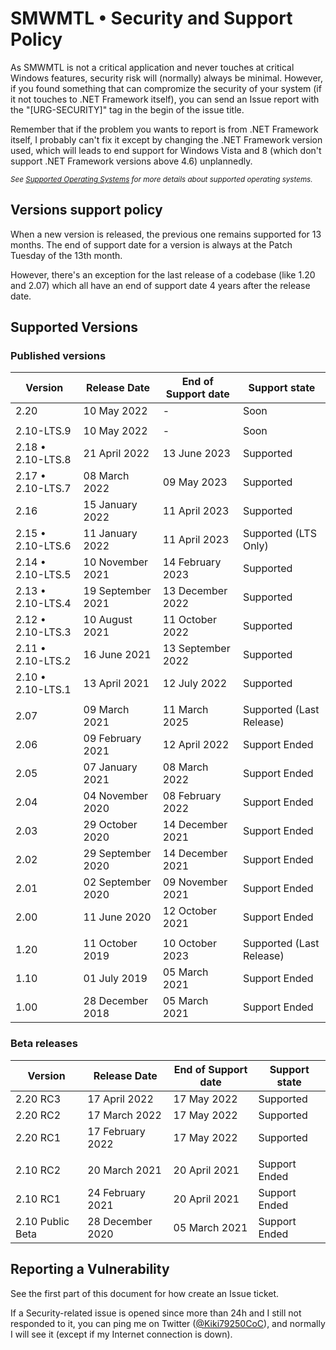# SMWMTL • Security and Support Policy

As SMWMTL is not a critical application and never touches at critical Windows features, security risk will (normally) always be minimal. However, if you found something that can compromize the security of your system (if it not touches to .NET Framework itself), you can send an Issue report with the "[URG-SECURITY]" tag in the begin of the issue title.

Remember that if the problem you wants to report is from .NET Framework itself, I probably can't fix it except by changing the .NET Framework version used, which will leads to end support for Windows Vista and 8 (which don't support .NET Framework versions above 4.6) unplannedly.

<sup>*See [Supported Operating Systems](../Stable/SystemComp.md) for more details about supported operating systems.*</sup>

## Versions support policy

When a new version is released, the previous one remains supported for 13 months. The end of support date for a version is always at the Patch Tuesday of the 13th month.

However, there's an exception for the last release of a codebase (like 1.20 and 2.07) which all have an end of support date 4 years after the release date.

## Supported Versions

### Published versions

| Version            | Release Date       | End of Support date | Support state            |
| ------------------ | ------------------ | ------------------- | ------------------------ |
| 2.20               | 10 May 2022        | -                   | Soon                     |
||
|        2.10-LTS.9  | 10 May 2022        | -                   | Soon                     |
| 2.18 • 2.10-LTS.8  | 21 April 2022      | 13 June 2023        | Supported                |
| 2.17 • 2.10-LTS.7  | 08 March 2022      | 09 May 2023         | Supported                |
| 2.16               | 15 January 2022    | 11 April 2023       | Supported                |
| 2.15 • 2.10-LTS.6  | 11 January 2022    | 11 April 2023       | Supported (LTS Only)     |
| 2.14 • 2.10-LTS.5  | 10 November 2021   | 14 February 2023    | Supported                |
| 2.13 • 2.10-LTS.4  | 19 September 2021  | 13 December 2022    | Supported                |
| 2.12 • 2.10-LTS.3  | 10 August 2021     | 11 October 2022     | Supported                |
| 2.11 • 2.10-LTS.2  | 16 June 2021       | 13 September 2022   | Supported                |
| 2.10 • 2.10-LTS.1  | 13 April 2021      | 12 July 2022        | Supported                |
||
| 2.07               | 09 March 2021      | 11 March 2025       | Supported (Last Release) |
| 2.06               | 09 February 2021   | 12 April 2022       | Support Ended            |
| 2.05               | 07 January 2021    | 08 March 2022       | Support Ended            |
| 2.04               | 04 November 2020   | 08 February 2022    | Support Ended            |
| 2.03               | 29 October 2020    | 14 December 2021    | Support Ended            |
| 2.02               | 29 September 2020  | 14 December 2021    | Support Ended            |
| 2.01               | 02 September 2020  | 09 November 2021    | Support Ended            |
| 2.00               | 11 June 2020       | 12 October 2021     | Support Ended            |
||
| 1.20               | 11 October 2019    | 10 October 2023     | Supported (Last Release) |
| 1.10               | 01 July 2019       | 05 March 2021       | Support Ended            |
| 1.00               | 28 December 2018   | 05 March 2021       | Support Ended            |

### Beta releases

| Version            | Release Date       | End of Support date | Support state            |
| ------------------ | ------------------ | ------------------- | ------------------------ |
| 2.20 RC3           | 17 April 2022      | 17 May 2022         | Supported                |
| 2.20 RC2           | 17 March 2022      | 17 May 2022         | Supported                |
| 2.20 RC1           | 17 February 2022   | 17 May 2022         | Supported                |
||
| 2.10 RC2           | 20 March 2021      | 20 April 2021       | Support Ended            |
| 2.10 RC1           | 24 February 2021   | 20 April 2021       | Support Ended            |
| 2.10 Public Beta   | 28 December 2020   | 05 March 2021       | Support Ended            |

## Reporting a Vulnerability

See the first part of this document for how create an Issue ticket.

If a Security-related issue is opened since more than 24h and I still not responded to it, you can ping me on Twitter ([@Kiki79250CoC](https://twitter.com/Kiki79250CoC)), and normally I will see it (except if my Internet connection is down).
